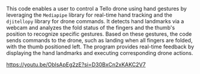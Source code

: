 This code enables a user to control a Tello drone using hand gestures by leveraging the `Mediapipe` library for real-time hand tracking and the `djitellopy` library for drone commands. It detects hand landmarks via a webcam and analyzes the fold status of the fingers and the thumb's position to recognize specific gestures. Based on these gestures, the code sends commands to the drone, such as landing when all fingers are folded, with the thumb positioned left. The program provides real-time feedback by displaying the hand landmarks and executing corresponding drone actions.

https://youtu.be/OblsApEg2zE?si=D30BxCn2xKAKC2V7
